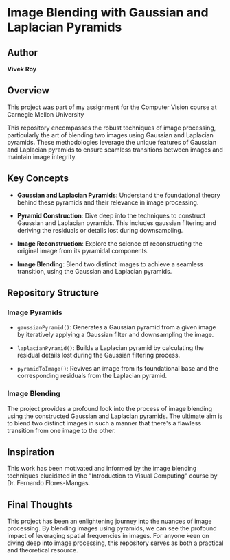 # Image Blending with Gaussian and Laplacian Pyramids

## Author
**Vivek Roy**

## Overview

This project was part of my assignment for the Computer Vision course at Carnegie Mellon University

This repository encompasses the robust techniques of image processing, particularly the art of blending two images using Gaussian and Laplacian pyramids. These methodologies leverage the unique features of Gaussian and Laplacian pyramids to ensure seamless transitions between images and maintain image integrity.

## Key Concepts

- **Gaussian and Laplacian Pyramids**: Understand the foundational theory behind these pyramids and their relevance in image processing.

- **Pyramid Construction**: Dive deep into the techniques to construct Gaussian and Laplacian pyramids. This includes gaussian filtering and deriving the residuals or details lost during downsampling.

- **Image Reconstruction**: Explore the science of reconstructing the original image from its pyramidal components.

- **Image Blending**: Blend two distinct images to achieve a seamless transition, using the Gaussian and Laplacian pyramids.

## Repository Structure

### Image Pyramids

- `gaussianPyramid()`: Generates a Gaussian pyramid from a given image by iteratively applying a Gaussian filter and downsampling the image.

- `laplacianPyramid()`: Builds a Laplacian pyramid by calculating the residual details lost during the Gaussian filtering process.

- `pyramidToImage()`: Revives an image from its foundational base and the corresponding residuals from the Laplacian pyramid.

### Image Blending

The project provides a profound look into the process of image blending using the constructed Gaussian and Laplacian pyramids. The ultimate aim is to blend two distinct images in such a manner that there's a flawless transition from one image to the other.

## Inspiration

This work has been motivated and informed by the image blending techniques elucidated in the "Introduction to Visual Computing" course by Dr. Fernando Flores-Mangas.

## Final Thoughts

This project has been an enlightening journey into the nuances of image processing. By blending images using pyramids, we can see the profound impact of leveraging spatial frequencies in images. For anyone keen on diving deep into image processing, this repository serves as both a practical and theoretical resource.